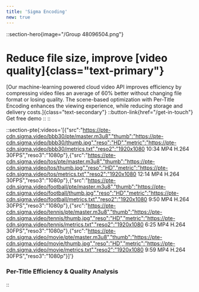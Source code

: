 ```yaml
---
title: 'Sigma Encoding'
new: true
---
```


::section-hero{image="/Group 48096504.png"}
# Reduce file size, improve [video quality]{class="text-primary"}
[Our machine-learning powered cloud video API improves efficiency by compressing video files an average of 60% better without changing file format or losing quality. The scene-based optimization with Per-Title Encoding enhances the viewing experience, while reducing storage and delivery costs.]{class="text-secondary"}
  ::button-link{href="/get-in-touch"}
  Get free demo
  ::
::

::section-pte{:videos='[{"src":"https://pte-cdn.sigma.video/bbb30/pte/master.m3u8","thumb":"https://pte-cdn.sigma.video/bbb30/thumb.jpg","reso":"HD","metric":"https://pte-cdn.sigma.video/bbb30/metrics.txt","reso2":"1920x1080 10:34 MP4 H.264 30FPS","reso3":"1080p"},{"src":"https://pte-cdn.sigma.video/tos/pte/master.m3u8","thumb":"https://pte-cdn.sigma.video/tos/thumb.jpg","reso":"HD","metric":"https://pte-cdn.sigma.video/tos/metrics.txt","reso2":"1920x1080 12:14 MP4 H.264 30FPS","reso3":"1080p"},{"src":"https://pte-cdn.sigma.video/football/pte/master.m3u8","thumb":"https://pte-cdn.sigma.video/football/thumb.jpg","reso":"HD","metric":"https://pte-cdn.sigma.video/football/metrics.txt","reso2":"1920x1080 9:50 MP4 H.264 30FPS","reso3":"1080p"},{"src":"https://pte-cdn.sigma.video/tennis/pte/master.m3u8","thumb":"https://pte-cdn.sigma.video/tennis/thumb.jpg","reso":"HD","metric":"https://pte-cdn.sigma.video/tennis/metrics.txt","reso2":"1920x1080 6:25 MP4 H.264 30FPS","reso3":"1080p"},{"src":"https://pte-cdn.sigma.video/movie/pte/master.m3u8","thumb":"https://pte-cdn.sigma.video/movie/thumb.jpg","reso":"HD","metric":"https://pte-cdn.sigma.video/movie/metrics.txt","reso2":"1920x1080 9:59 MP4 H.264 30FPS","reso3":"1080p"}]'}
### Per-Title Efficiency & Quality Analysis
::
